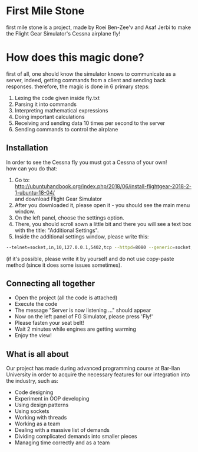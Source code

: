 # First Mile Stone

first mile stone is a project, made by Roei Ben-Zee'v and Asaf Jerbi to make the Flight Gear Simulator's Cessna airplane fly!

# How does this magic done?
first of all, one should know the simulator knows to communicate as a server, indeed, getting commands from a client and sending back responses. therefore, the magic is done in 6 primary steps:
1. Lexing the code given inside fly.txt
2. Parsing it into commands
3. Interpreting mathematical expressions
4. Doing important calculations 
5. Receiving and sending data 10 times per second to the server
6. Sending commands to control the airplane 


## Installation

In order to see the Cessna fly you must got a Cessna of your own! \
how can you do that:
1. Go to:  
http://ubuntuhandbook.org/index.php/2018/06/install-flightgear-2018-2-1-ubuntu-18-04/  
and download Flight Gear Simulator
2. After you downloaded it, please open it - you should see the main menu window.
3. On the left panel, choose the settings option.
4. There, you should scroll sown a little bit and there you will see a text box with the title: "Additional Settings".
5. Inside the additional settings window, please write this:
```bash 
--telnet=socket,in,10,127.0.0.1,5402,tcp --httpd=8080 --generic=socket,out,10,127.0.0.1,5400,tcp,generic_small
```
(if it's possible, please write it by yourself and do not use copy-paste method (since it does some issues sometimes).

## Connecting all together
- Open the project (all the code is attached)
- Execute the code 
- The message "Server is now listening ..." should appear
- Now on the left panel of FG Simulator, please press 'Fly!'
- Please fasten your seat belt!
- Wait 2 minutes while engines are getting warming
- Enjoy the view!

## What is all about

Our project has made during advanced programming course at Bar-Ilan University in order to acquire the necessary features for our integration into the industry, such as:

* Code designing
* Experiment in OOP developing
* Using design patterns
* Using sockets
* Working with threads
* Working as a team
* Dealing with a massive list of demands
* Dividing complicated demands into smaller pieces
* Managing time correctly and as a team

